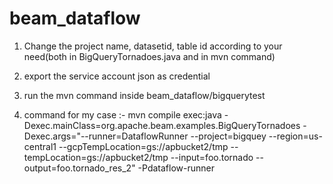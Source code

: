 # beam_dataflow

1. Change the project name, datasetid, table id according to your need(both in BigQueryTornadoes.java and in mvn command)

2. export the service account json as credential 

3. run the mvn command inside beam_dataflow/bigquerytest  

4. command for my case :-
    mvn compile exec:java -Dexec.mainClass=org.apache.beam.examples.BigQueryTornadoes  -Dexec.args="--runner=DataflowRunner --project=bigquey --region=us-central1 --gcpTempLocation=gs://apbucket2/tmp --tempLocation=gs://apbucket2/tmp --input=foo.tornado --output=foo.tornado_res_2" -Pdataflow-runner


